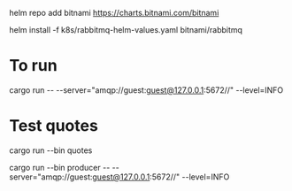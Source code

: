 helm repo add bitnami https://charts.bitnami.com/bitnami

helm install -f k8s/rabbitmq-helm-values.yaml bitnami/rabbitmq 

# To run 
cargo run -- --server="amqp://guest:guest@127.0.0.1:5672//" --level=INFO

# Test quotes
cargo run --bin quotes

cargo run --bin producer -- --server="amqp://guest:guest@127.0.0.1:5672//" --level=INFO